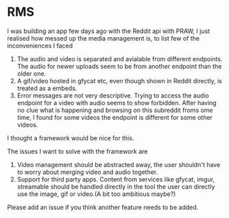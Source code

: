 # RMS 

I was building an app few days ago with the Reddit api with PRAW, I just realised how messed up the media management is, to list few of the inconveniences I faced
1. The audio and video is separated and avialable from different endpoints. The audio for newer uploads seem to be from another endpoint than the older one.
2. A gif/video hosted in gfycat etc, even though shown in Reddit directly, is treated as a embeds. 
3. Error messages are not very descriptive. Trying to access the audio endpoint for a video with audio seems to show forbidden. After having no clue what is happening and browsing on this subreddit froms ome time, I found for some videos the endpoint is different for some other videos.

I thought a framework would be nice for this.

The issues I want to solve with the framework are
1. Video management should be abstracted away, the user shouldn't have to worry about merging video and audio together.
2. Support for third party apps. Content from services like gfycat, imgur, streamable should be handled directly in the tool the user can directly use the image, gif or video.(A bit too ambitious maybe?)

Please add an issue if you think another feature needs to be added.